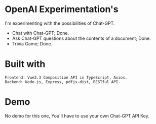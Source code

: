 # OpenAI Experimentation's

I'm experimenting with the possibilities of Chat-GPT.
* Chat with Chat-GPT; Done.
* Ask Chat-GPT questions about the contents of a document; Done.
* Trivia Game; Done.

# Built with

    Frontend: Vue3.3 Composition API in TypeScript, Axios.
    Backend: Node.js, Express, pdfjs-dist, RESTful API.

# Demo

No demo for this one, You'll have to use your own Chat-GPT API Key.
